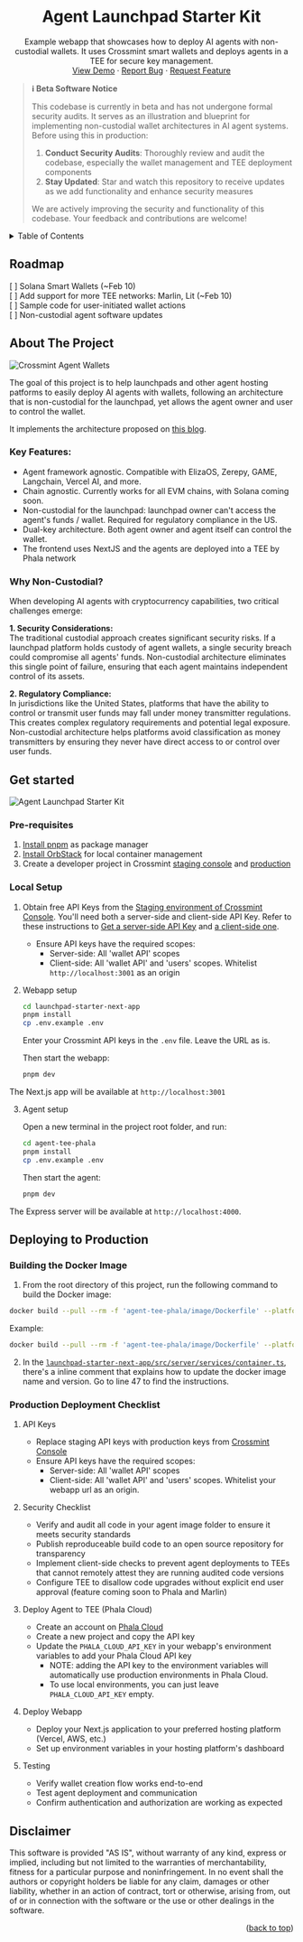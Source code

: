 <!-- Improved compatibility of back to top link -->

<a id="readme-top"></a>

<!-- PROJECT LOGO -->
<div align="center">
  <h1 align="center">Agent Launchpad Starter Kit</h1>

  <p align="center">
    Example webapp that showcases how to deploy AI agents with non-custodial wallets. It uses Crossmint smart wallets and deploys agents in a TEE for secure key management.
    <br />
    <a href="https://github.com/crossmint/agent-launchpad-starter">View Demo</a>
    ·
    <a href="https://github.com/crossmint/agent-launchpad-starter/issues/new?labels=bug&template=bug-report---.md">Report Bug</a>
    ·
    <a href="https://github.com/crossmint/agent-launchpad-starter/issues/new?labels=enhancement&template=feature-request---.md">Request Feature</a>
  </p>
</div>

> **ℹ️ Beta Software Notice**
>
> This codebase is currently in beta and has not undergone formal security audits. It serves as an illustration and blueprint for implementing non-custodial wallet architectures in AI agent systems. Before using this in production:
>
> 1. **Conduct Security Audits**: Thoroughly review and audit the codebase, especially the wallet management and TEE deployment components
> 2. **Stay Updated**: Star and watch this repository to receive updates as we add functionality and enhance security measures
>
> We are actively improving the security and functionality of this codebase. Your feedback and contributions are welcome!

<!-- TABLE OF CONTENTS -->
<details>
  <summary>Table of Contents</summary>
  <ol>
    <li>
      <a href="#roadmap">Roadmap</a>
    </li>
    <li>
      <a href="#about-the-project">About The Project</a>
      <ul>
        <li><a href="#why-non-custodial">Why Non-Custodial?</a></li>
      </ul>
    </li>
    <li>
      <a href="#get-started">Get Started</a>
      <ul>
        <li><a href="#local-setup">Local Setup</a></li>
        <li><a href="#docker-setup-requires-orbstack">Docker Setup (Requires OrbStack)</a></li>
      </ul>
    </li>
    <li>
    <a href="#deploying-to-production">Deploying to Production</a>
      <ul>
        <li><a href="#building-the-docker-image">Building the Docker Image</a></li>
        <li><a href="#production-deployment-checklist">Production Deployment Checklist</a></li>
      </ul>
    </li>
  </ol>
</details>

<!-- ABOUT THE PROJECT -->

## Roadmap

[ ] Solana Smart Wallets (~Feb 10)  
[ ] Add support for more TEE networks: Marlin, Lit (~Feb 10)  
[ ] Sample code for user-initiated wallet actions  
[ ] Non-custodial agent software updates

## About The Project

![Crossmint Agent Wallets](https://github.com/user-attachments/assets/10f6f134-951a-4bea-8511-59e84940eb80)

The goal of this project is to help launchpads and other agent hosting patforms to easily
deploy AI agents with wallets, following an architecture that is non-custodial for the launchpad,
yet allows the agent owner and user to control the wallet.

It implements the architecture proposed on [this blog](https://article.app/alfonso/agent-launchpad-wallet-architecture).

### Key Features:

- Agent framework agnostic. Compatible with ElizaOS, Zerepy, GAME, Langchain, Vercel AI, and more.
- Chain agnostic. Currently works for all EVM chains, with Solana coming soon.
- Non-custodial for the launchpad: launchpad owner can't access the agent's funds / wallet. Required
  for regulatory compliance in the US.
- Dual-key architecture. Both agent owner and agent itself can control the wallet.
- The frontend uses NextJS and the agents are deployed into a TEE by Phala network

### Why Non-Custodial?

When developing AI agents with cryptocurrency capabilities, two critical challenges emerge:

**1. Security Considerations:**  
The traditional custodial approach creates significant security risks. If a launchpad platform holds custody of agent wallets, a single security breach could compromise all agents' funds. Non-custodial architecture eliminates this single point of failure, ensuring that each agent maintains independent control of its assets.

**2. Regulatory Compliance:**  
In jurisdictions like the United States, platforms that have the ability to control or transmit user funds may fall under money transmitter regulations. This creates complex regulatory requirements and potential legal exposure. Non-custodial architecture helps platforms avoid classification as money transmitters by ensuring they never have direct access to or control over user funds.

## Get started

![Agent Launchpad Starter Kit](https://github.com/user-attachments/assets/364ad94a-cea1-42e5-928c-a75bc7b9709a)

### Pre-requisites

1. [Install pnpm](https://pnpm.io/installation) as package manager
2. [Install OrbStack](https://orbstack.dev/) for local container management
3. Create a developer project in Crossmint [staging console](https://staging.crossmint.com/console) and [production](https://www.crossmint.com/console)

### Local Setup

1. Obtain free API Keys from the [Staging environment of Crossmint Console](https://staging.crossmint.com). You'll need both a server-side and client-side API Key. Refer to these instructions to [Get a server-side API Key](https://docs.crossmint.com/introduction/platform/api-keys/server-side) and [a client-side one](https://docs.crossmint.com/introduction/platform/api-keys/client-side).

   - Ensure API keys have the required scopes:
     - Server-side: All 'wallet API' scopes
     - Client-side: All 'wallet API' and 'users' scopes. Whitelist `http://localhost:3001` as an origin

2. Webapp setup

   ```bash
   cd launchpad-starter-next-app
   pnpm install
   cp .env.example .env
   ```

   Enter your Crossmint API keys in the `.env` file. Leave the URL as is.

   Then start the webapp:

   ```bash
   pnpm dev
   ```

The Next.js app will be available at `http://localhost:3001`

3. Agent setup

   Open a new terminal in the project root folder, and run:

   ```bash
   cd agent-tee-phala
   pnpm install
   cp .env.example .env
   ```

   Then start the agent:

   ```bash
   pnpm dev
   ```

The Express server will be available at `http://localhost:4000`.

## Deploying to Production

### Building the Docker Image

1. From the root directory of this project, run the following command to build the Docker image:

```bash
docker build --pull --rm -f 'agent-tee-phala/image/Dockerfile' --platform linux/amd64 -t '{your-image-name}:{version}' 'agent-tee-phala/image'
```

Example:

```bash
docker build --pull --rm -f 'agent-tee-phala/image/Dockerfile' --platform linux/amd64 -t 'agentlaunchpadstarterkit:latest' 'agent-tee-phala/image'
```

2. In the [`launchpad-starter-next-app/src/server/services/container.ts`](launchpad-starter-next-app/src/server/services/container.ts), there's a inline comment that explains how to update the docker image name and version. Go to line 47 to find the instructions.

### Production Deployment Checklist

1. API Keys

   - Replace staging API keys with production keys from [Crossmint Console](https://www.crossmint.com/console)
   - Ensure API keys have the required scopes:
     - Server-side: All 'wallet API' scopes
     - Client-side: All 'wallet API' and 'users' scopes. Whitelist your webapp url as an origin.

2. Security Checklist

   - Verify and audit all code in your agent image folder to ensure it meets security standards
   - Publish reproduceable build code to an open source repository for transparency
   - Implement client-side checks to prevent agent deployments to TEEs that cannot remotely attest they are running audited code versions
   - Configure TEE to disallow code upgrades without explicit end user approval (feature coming soon to Phala and Marlin)

3. Deploy Agent to TEE (Phala Cloud)

   - Create an account on [Phala Cloud](https://cloud.phala.network)
   - Create a new project and copy the API key
   - Update the `PHALA_CLOUD_API_KEY` in your webapp's environment variables to add your Phala Cloud API key
     - NOTE: adding the API key to the environment variables will automatically use production environments in Phala Cloud.
     - To use local environments, you can just leave `PHALA_CLOUD_API_KEY` empty.

4. Deploy Webapp

   - Deploy your Next.js application to your preferred hosting platform (Vercel, AWS, etc.)
   - Set up environment variables in your hosting platform's dashboard

5. Testing

   - Verify wallet creation flow works end-to-end
   - Test agent deployment and communication
   - Confirm authentication and authorization are working as expected

## Disclaimer

This software is provided "AS IS", without warranty of any kind, express or implied, including but not limited to the warranties of merchantability, fitness for a particular purpose and noninfringement. In no event shall the authors or copyright holders be liable for any claim, damages or other liability, whether in an action of contract, tort or otherwise, arising from, out of or in connection with the software or the use or other dealings in the software.

<p align="right">(<a href="#readme-top">back to top</a>)</p>
